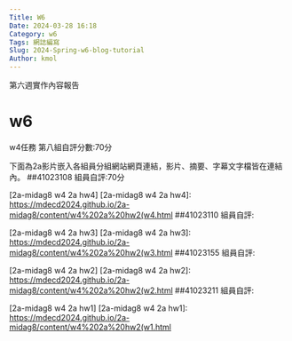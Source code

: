 ```yaml
---
Title: W6
Date: 2024-03-28 16:18
Category: w6
Tags: 網誌編寫
Slug: 2024-Spring-w6-blog-tutorial
Author: kmol
---
```


第六週實作內容報告

<!-- PELICAN_END_SUMMARY -->

# w6
w4任務
第八組自評分數:70分

下面為2a影片嵌入各組員分組網站網頁連結，影片、摘要、字幕文字檔皆在連結內。
##41023108
組員自評:70分

[2a-midag8 w4 2a hw4]
[2a-midag8 w4 2a hw4]: https://mdecd2024.github.io/2a-midag8/content/w4%202a%20hw2(w4.html
##41023110
組員自評:

[2a-midag8 w4 2a hw3]
[2a-midag8 w4 2a hw3]: https://mdecd2024.github.io/2a-midag8/content/w4%202a%20hw2(w3.html
##41023155
組員自評:

[2a-midag8 w4 2a hw2]
[2a-midag8 w4 2a hw2]: 
https://mdecd2024.github.io/2a-midag8/content/w4%202a%20hw2(w2.html
##41023211
組員自評:

[2a-midag8 w4 2a hw1]
[2a-midag8 w4 2a hw1]: 
https://mdecd2024.github.io/2a-midag8/content/w4%202a%20hw2(w1.html


